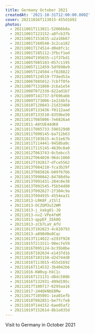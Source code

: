 ```yaml
---
title: Germany October 2021
createdAt: '2021-10-31T12:00:00.000Z'
cover: 20211016T113015-455d1692
photos:
  - 20211001T113021-52066b8a
  - 20211001T123152-a8fcb37b
  - 20211001T151035-a2a10b67
  - 20211001T160548-3c2ca182
  - 20211001T174514-d0e8fc1c
  - 20211001T185112-3fbcf1ed
  - 20211004T195035-c1f37bd1
  - 20211005T085103-057c1195
  - 20211005T112459-5df698e9
  - 20211005T124504-cf828822
  - 20211005T124519-77ded53a
  - 20211006T085012-7cbff0fe
  - 20211007T131808-2cba1e54
  - 20211008T072338-622ad1b7
  - 20211009T141737-bf696abb
  - 20211009T173006-1e224bfa
  - 20211010T120843-21d33460
  - 20211010T133436-f0112aad
  - 20211010T133510-8359be50
  - 20211011T085006-7e6826a4
  - 20211011-A8tUE44dK8
  - 20211011T085733-596529d0
  - 20211011T090145-ba712b63
  - 20211011T103615-4c51e67b
  - 20211011T114441-9458ba0c
  - 20211011T115145-4630c8a0
  - 20211012T063743-0c5ebcc5
  - 20211012T064020-96dc1060
  - 20211012T192817-dfce5562
  - 20211013T084210-fca3b29f
  - 20211013T085826-b09f67bb
  - 20211013T090842-84788d9a
  - 20211013T091431-284c0e38
  - 20211013T091545-f5b54d80
  - 20211013T092627-2f304c9a
  - 20211013T094935-4554ea31
  - 20211013-LRK8F_zISlI
  - 20211013-OCZGM3uI2WM
  - 20211013-j_VakgO1-JQ
  - 20211013-nvZ-VPe4fmM
  - 20211013-qppEF_IE68Q
  - 20211013-zCb7LaV_AfU
  - 20211013T102023-4c820793
  - 20211013-a098d0o0Cqc
  - 20211013T114022-e293f928
  - 20211015T211511-90ecfe59
  - 20211016T095124-bc35b0be
  - 20211016T102634-e1437d1b
  - 20211016T103158-d2d744d8
  - 20211016T113015-455d1692
  - 20211016T114532-3b4042b6
  - 20211016-KW0vg-hkC1c
  - 20211016T121131-d8dc580b
  - 20211016T132931-499d195c
  - 20211017T100717-6295aa16
  - 20211017-iH4QkNbE8Mw
  - 20211017T105001-1ea01efb
  - 20211018T082851-be7fcfe8
  - 20211019T144152-6ae05af2
  - 20211019T152614-8b1e835d
---
```


Visit to Germany in October 2021
